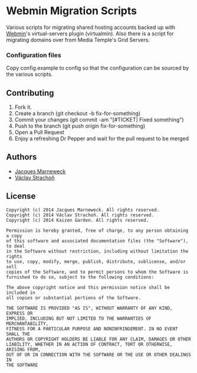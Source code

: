 # Webmin Migration Scripts

Various scripts for migrating shared hosting accounts backed up with
[Webmin](https://github.com/webmin/webmin)'s virtual-servers plugin (virtualmin).
Also there is a script for migrating domains over from Media Temple's Grid Servers.

### Configuration files

Copy config.example to config so that the configuration can be sourced by the
various scripts.

## Contributing

1. Fork it.
2. Create a branch (git checkout -b fix-for-something)
3. Commit your changes (git commit -am "[#TICKET] Fixed something")
4. Push to the branch (git push origin fix-for-something)
5. Open a Pull Request
6. Enjoy a refreshing Dr Pepper and wait for the pull request to be merged

## Authors

 * [Jacques Marneweck](https://github.com/jacques/)
 * [Václav Strachoň](https://github.com/wencaaa/)

## License

```
Copyright (c) 2014 Jacques Marneweck. All rights reserved.
Copyright (c) 2014 Václav Strachoň. All rights reserved.
Copyright (c) 2014 Kaizen Garden. All rights reserved.

Permission is hereby granted, free of charge, to any person obtaining a copy
of this software and associated documentation files (the "Software"), to deal
in the Software without restriction, including without limitation the rights
to use, copy, modify, merge, publish, distribute, sublicense, and/or sell
copies of the Software, and to permit persons to whom the Software is
furnished to do so, subject to the following conditions:

The above copyright notice and this permission notice shall be included in
all copies or substantial portions of the Software.

THE SOFTWARE IS PROVIDED "AS IS", WITHOUT WARRANTY OF ANY KIND, EXPRESS OR
IMPLIED, INCLUDING BUT NOT LIMITED TO THE WARRANTIES OF MERCHANTABILITY,
FITNESS FOR A PARTICULAR PURPOSE AND NONINFRINGEMENT. IN NO EVENT SHALL THE
AUTHORS OR COPYRIGHT HOLDERS BE LIABLE FOR ANY CLAIM, DAMAGES OR OTHER
LIABILITY, WHETHER IN AN ACTION OF CONTRACT, TORT OR OTHERWISE, ARISING FROM,
OUT OF OR IN CONNECTION WITH THE SOFTWARE OR THE USE OR OTHER DEALINGS IN
THE SOFTWARE
```
